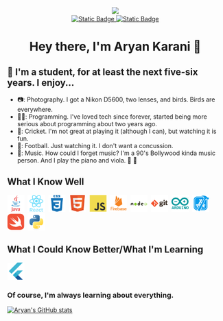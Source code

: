 <div align="center">
  <img src="./Intro_1.gif" width="70%"></img>
  <div width="100vw">
    <a href="https://youtube.com/@aryankarani">
        <img alt="Static Badge" src="https://img.shields.io/badge/YouTube-red?style=for-the-badge&logo=youtube">
    </a>
    <a href="https://www.linkedin.com/in/aryan-karani/">
      <img alt="Static Badge" src="https://img.shields.io/badge/Linkedin-blue?style=for-the-badge&logo=linkedin">
    </a>
  </div>
  <h1>Hey there, I'm Aryan Karani 👋</h1>
</div>

## 🏫 I'm a student, for at least the next five-six years. I enjoy...
<ul>
  <li>📷: Photography. I got a Nikon D5600, two lenses, and birds. Birds are everywhere.</li>
  <li>👨‍💻: Programming. I've loved tech since forever, started being more serious about programming about two years ago.</li>
  <li>🏏: Cricket. I'm not great at playing it (although I can), but watching it is fun.</li>
  <li>🏈: Football. Just watching it. I don't want a concussion.</li>
  <li>🎵: Music. How could I forget music? I'm a 90's Bollywood kinda music person. And I play the piano and viola. 🎹 🎻</li>
</ul>

## What I Know Well
<div>
  <img src="https://github.com/devicons/devicon/blob/master/icons/java/java-original-wordmark.svg" title="Java" alt="Java" width="40" height="40"/>&nbsp;
  <img src="https://github.com/devicons/devicon/blob/master/icons/react/react-original-wordmark.svg" title="React" alt="React" width="40" height="40"/>&nbsp;
  <img src="https://github.com/devicons/devicon/blob/master/icons/css3/css3-plain-wordmark.svg"  title="CSS3" alt="CSS" width="40" height="40"/>&nbsp;
  <img src="https://github.com/devicons/devicon/blob/master/icons/html5/html5-original.svg" title="HTML5" alt="HTML" width="40" height="40"/>&nbsp;
  <img src="https://github.com/devicons/devicon/blob/master/icons/javascript/javascript-original.svg" title="JavaScript" alt="JavaScript" width="40" height="40"/>&nbsp;
  <img src="https://github.com/devicons/devicon/blob/master/icons/firebase/firebase-plain-wordmark.svg" title="Firebase" alt="Firebase" width="40" height="40"/>&nbsp;
  <img src="https://github.com/devicons/devicon/blob/master/icons/nodejs/nodejs-original-wordmark.svg" title="NodeJS" alt="NodeJS" width="40" height="40"/>&nbsp;
  <img src="https://github.com/devicons/devicon/blob/master/icons/git/git-original-wordmark.svg" title="Git" **alt="Git" width="40" height="40"/>&nbsp;
  <img src="https://github.com/devicons/devicon/blob/master/icons/arduino/arduino-original-wordmark.svg" title="Arduino" alt="Arduino" width="40" height="40"></img>&nbsp;
  <img src="https://github.com/devicons/devicon/blob/master/icons/xcode/xcode-plain.svg" title="Arduino" alt="Arduino" width="40" height="40"></img>&nbsp;
  <img src="https://github.com/devicons/devicon/blob/master/icons/swift/swift-original.svg" title="Arduino" alt="Arduino" width="40" height="40"></img>&nbsp;
  <img src="https://github.com/devicons/devicon/blob/master/icons/python/python-original.svg" title="Arduino" alt="Arduino" width="40" height="40"></img>&nbsp;
</div>

## What I Could Know Better/What I'm Learning
<div>
  <img src="https://github.com/devicons/devicon/blob/master/icons/flutter/flutter-original.svg" title="Flutter" alt="Flutter" width="40" height="40"/>&nbsp;
</div>

### Of course, I'm always learning about everything. 

[![Aryan's GitHub stats](https://github-readme-stats.vercel.app/api?username=aryanka15)](https://github.com/anuraghazra/github-readme-stats)
